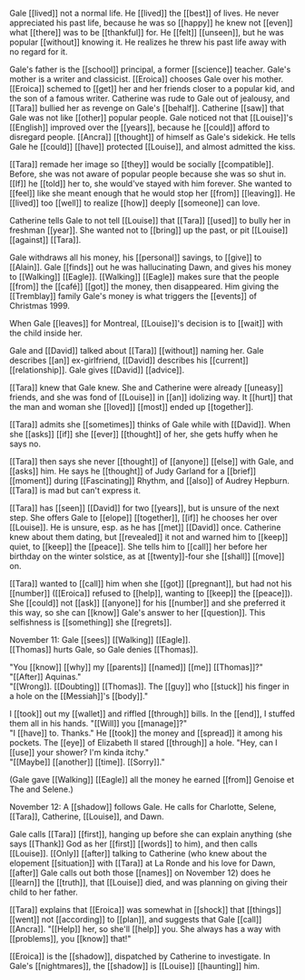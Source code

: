 Gale [[lived]] not a normal life. He [[lived]] the [[best]] of lives. He never appreciated his past life, because he was so [[happy]] he knew not [[even]] what [[there]] was to be [[thankful]] for. He [[felt]] [[unseen]], but he was popular [[without]] knowing it. He realizes he threw his past life away with no regard for it.  
  
Gale's father is the [[school]] principal, a former [[science]] teacher. Gale's mother is a writer and classicist. [[Eroica]] chooses Gale over his mother. [[Eroica]] schemed to [[get]] her and her friends closer to a popular kid, and the son of a famous writer. Catherine was rude to Gale out of jealousy, and [[Tara]] bullied her as revenge on Gale's [[behalf]]. Catherine [[saw]] that Gale was not like [[other]] popular people. Gale noticed not that [[Louise]]'s [[English]] improved over the [[years]], because he [[could]] afford to disregard people. [[Ancra]] [[thought]] of himself as Gale's sidekick. He tells Gale he [[could]] [[have]] protected [[Louise]], and almost admitted the kiss.  
  
[[Tara]] remade her image so [[they]] would be socially [[compatible]]. Before, she was not aware of popular people because she was so shut in. [[If]] he [[told]] her to, she would've stayed with him forever. She wanted to [[feel]] like she meant enough that he would stop her [[from]] [[leaving]]. He [[lived]] too [[well]] to realize [[how]] deeply [[someone]] can love.  
  
Catherine tells Gale to not tell [[Louise]] that [[Tara]] [[used]] to bully her in freshman [[year]]. She wanted not to [[bring]] up the past, or pit [[Louise]] [[against]] [[Tara]].  
  
Gale withdraws all his money, his [[personal]] savings, to [[give]] to [[Alain]]. Gale [[finds]] out he was hallucinating Dawn, and gives his money to [[Walking]] [[Eagle]]. [[Walking]] [[Eagle]] makes sure that the people [[from]] the [[café]] [[got]] the money, then disappeared. Him giving the [[Tremblay]] family Gale's money is what triggers the [[events]] of Christmas 1999.  
  
When Gale [[leaves]] for Montreal, [[Louise]]'s decision is to [[wait]] with the child inside her.  
  
Gale and [[David]] talked about [[Tara]] [[without]] naming her. Gale describes [[an]] ex-girlfriend, [[David]] describes his [[current]] [[relationship]]. Gale gives [[David]] [[advice]].  
  
[[Tara]] knew that Gale knew. She and Catherine were already [[uneasy]] friends, and she was fond of [[Louise]] in [[an]] idolizing way. It [[hurt]] that the man and woman she [[loved]] [[most]] ended up [[together]].  
  
[[Tara]] admits she [[sometimes]] thinks of Gale while with [[David]]. When she [[asks]] [[if]] she [[ever]] [[thought]] of her, she gets huffy when he says no.  
  
[[Tara]] then says she never [[thought]] of [[anyone]] [[else]] with Gale, and [[asks]] him. He says he [[thought]] of Judy Garland for a [[brief]] [[moment]] during [[Fascinating]] Rhythm, and [[also]] of Audrey Hepburn. [[Tara]] is mad but can't express it.  
  
[[Tara]] has [[seen]] [[David]] for two [[years]], but is unsure of the next step. She offers Gale to [[elope]] [[together]], [[if]] he chooses her over [[Louise]]. He is unsure, esp. as he has [[met]] [[David]] once. Catherine knew about them dating, but [[revealed]] it not and warned him to [[keep]] quiet, to [[keep]] the [[peace]]. She tells him to [[call]] her before her birthday on the winter solstice, as at [[twenty]]-four she [[shall]] [[move]] on.  
  
[[Tara]] wanted to [[call]] him when she [[got]] [[pregnant]], but had not his [[number]] ([[Eroica]] refused to [[help]], wanting to [[keep]] the [[peace]]). She [[could]] not [[ask]] [[anyone]] for his [[number]] and she preferred it this way, so she can [[know]] Gale's answer to her [[question]]. This selfishness is [[something]] she [[regrets]].  
  
November 11: Gale [[sees]] [[Walking]] [[Eagle]].  
[[Thomas]] hurts Gale, so Gale denies [[Thomas]].  
  
"You [[know]] [[why]] my [[parents]] [[named]] [[me]] [[Thomas]]?"  
"[[After]] Aquinas."  
"[[Wrong]]. [[Doubting]] [[Thomas]]. The [[guy]] who [[stuck]] his finger in a hole on the [[Messiah]]'s [[body]]."  
  
  
I [[took]] out my [[wallet]] and riffled [[through]] bills. In the [[end]], I stuffed them all in his hands. "[[Will]] you [[manage]]?"  
"I [[have]] to. Thanks." He [[took]] the money and [[spread]] it among his pockets. The [[eye]] of Elizabeth II stared [[through]] a hole. "Hey, can I [[use]] your shower? I'm kinda itchy."  
"[[Maybe]] [[another]] [[time]]. [[Sorry]]."  
  
(Gale gave [[Walking]] [[Eagle]] all the money he earned [[from]] Genoise et The and Selene.)  
  
November 12: A [[shadow]] follows Gale. He calls for Charlotte, Selene, [[Tara]], Catherine, [[Louise]], and Dawn.  
  
Gale calls [[Tara]] [[first]], hanging up before she can explain anything (she says [[Thank]] God as her [[first]] [[words]] to him), and then calls [[Louise]]. [[Only]] [[after]] talking to Catherine (who knew about the elopement [[situation]] with [[Tara]] at La Ronde and his love for Dawn, [[after]] Gale calls out both those [[names]] on November 12) does he [[learn]] the [[truth]], that [[Louise]] died, and was planning on giving their child to her father.  
  
[[Tara]] explains that [[Eroica]] was somewhat in [[shock]] that [[things]] [[went]] not [[according]] to [[plan]], and suggests that Gale [[call]] [[Ancra]]. "[[Help]] her, so she'll [[help]] you. She always has a way with [[problems]], you [[know]] that!"  
  
[[Eroica]] is the [[shadow]], dispatched by Catherine to investigate. In Gale's [[nightmares]], the [[shadow]] is [[Louise]] [[haunting]] him.  
  
